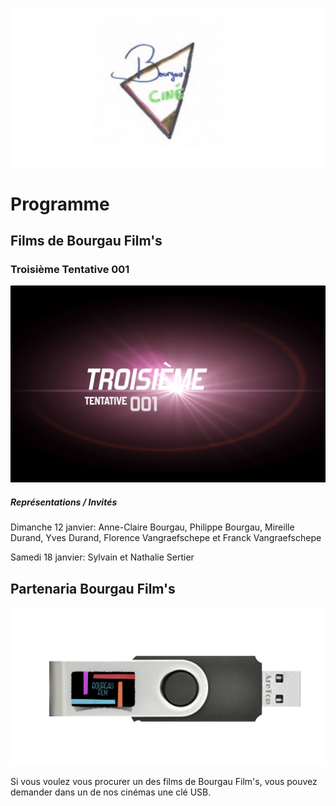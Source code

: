 ![logo BC](Capture%20d’écran%202019-12-17%20à%2008.27.11.png)





# Programme

## Films de Bourgau Film's

### Troisième Tentative 001

[![Troisième Tentative 001](8B3FBF2F-2CAB-480C-9EC4-72254DF91019.jpeg)](https://www.youtube.com/watch?v=4NtmfqOH3K8)

##### Représentations / Invités

Dimanche 12 janvier: Anne-Claire Bourgau, Philippe Bourgau, Mireille Durand, Yves Durand, Florence Vangraefschepe et Franck Vangraefschepe

Samedi 18 janvier: Sylvain et Nathalie Sertier

## Partenaria Bourgau Film's

![clés USB](Capcle.png)

Si vous voulez vous procurer un des films de Bourgau Film's, vous pouvez demander dans un de nos cinémas une clé USB. 

